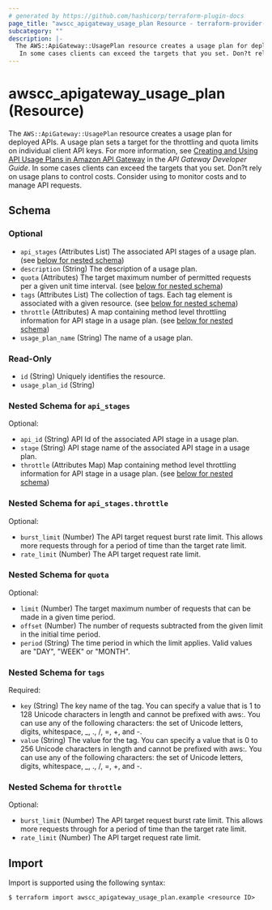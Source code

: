 ```yaml
---
# generated by https://github.com/hashicorp/terraform-plugin-docs
page_title: "awscc_apigateway_usage_plan Resource - terraform-provider-awscc"
subcategory: ""
description: |-
  The AWS::ApiGateway::UsagePlan resource creates a usage plan for deployed APIs. A usage plan sets a target for the throttling and quota limits on individual client API keys. For more information, see Creating and Using API Usage Plans in Amazon API Gateway https://docs.aws.amazon.com/apigateway/latest/developerguide/api-gateway-api-usage-plans.html in the API Gateway Developer Guide.
   In some cases clients can exceed the targets that you set. Don?t rely on usage plans to control costs. Consider using [](https://docs.aws.amazon.com/cost-management/latest/userguide/budgets-managing-costs.html) to monitor costs and [](https://docs.aws.amazon.com/waf/latest/developerguide/waf-chapter.html) to manage API requests.
---
```


# awscc_apigateway_usage_plan (Resource)

The ``AWS::ApiGateway::UsagePlan`` resource creates a usage plan for deployed APIs. A usage plan sets a target for the throttling and quota limits on individual client API keys. For more information, see [Creating and Using API Usage Plans in Amazon API Gateway](https://docs.aws.amazon.com/apigateway/latest/developerguide/api-gateway-api-usage-plans.html) in the *API Gateway Developer Guide*.
 In some cases clients can exceed the targets that you set. Don?t rely on usage plans to control costs. Consider using [](https://docs.aws.amazon.com/cost-management/latest/userguide/budgets-managing-costs.html) to monitor costs and [](https://docs.aws.amazon.com/waf/latest/developerguide/waf-chapter.html) to manage API requests.



<!-- schema generated by tfplugindocs -->
## Schema

### Optional

- `api_stages` (Attributes List) The associated API stages of a usage plan. (see [below for nested schema](#nestedatt--api_stages))
- `description` (String) The description of a usage plan.
- `quota` (Attributes) The target maximum number of permitted requests per a given unit time interval. (see [below for nested schema](#nestedatt--quota))
- `tags` (Attributes List) The collection of tags. Each tag element is associated with a given resource. (see [below for nested schema](#nestedatt--tags))
- `throttle` (Attributes) A map containing method level throttling information for API stage in a usage plan. (see [below for nested schema](#nestedatt--throttle))
- `usage_plan_name` (String) The name of a usage plan.

### Read-Only

- `id` (String) Uniquely identifies the resource.
- `usage_plan_id` (String)

<a id="nestedatt--api_stages"></a>
### Nested Schema for `api_stages`

Optional:

- `api_id` (String) API Id of the associated API stage in a usage plan.
- `stage` (String) API stage name of the associated API stage in a usage plan.
- `throttle` (Attributes Map) Map containing method level throttling information for API stage in a usage plan. (see [below for nested schema](#nestedatt--api_stages--throttle))

<a id="nestedatt--api_stages--throttle"></a>
### Nested Schema for `api_stages.throttle`

Optional:

- `burst_limit` (Number) The API target request burst rate limit. This allows more requests through for a period of time than the target rate limit.
- `rate_limit` (Number) The API target request rate limit.



<a id="nestedatt--quota"></a>
### Nested Schema for `quota`

Optional:

- `limit` (Number) The target maximum number of requests that can be made in a given time period.
- `offset` (Number) The number of requests subtracted from the given limit in the initial time period.
- `period` (String) The time period in which the limit applies. Valid values are "DAY", "WEEK" or "MONTH".


<a id="nestedatt--tags"></a>
### Nested Schema for `tags`

Required:

- `key` (String) The key name of the tag. You can specify a value that is 1 to 128 Unicode characters in length and cannot be prefixed with aws:. You can use any of the following characters: the set of Unicode letters, digits, whitespace, _, ., /, =, +, and -.
- `value` (String) The value for the tag. You can specify a value that is 0 to 256 Unicode characters in length and cannot be prefixed with aws:. You can use any of the following characters: the set of Unicode letters, digits, whitespace, _, ., /, =, +, and -.


<a id="nestedatt--throttle"></a>
### Nested Schema for `throttle`

Optional:

- `burst_limit` (Number) The API target request burst rate limit. This allows more requests through for a period of time than the target rate limit.
- `rate_limit` (Number) The API target request rate limit.

## Import

Import is supported using the following syntax:

```shell
$ terraform import awscc_apigateway_usage_plan.example <resource ID>
```
